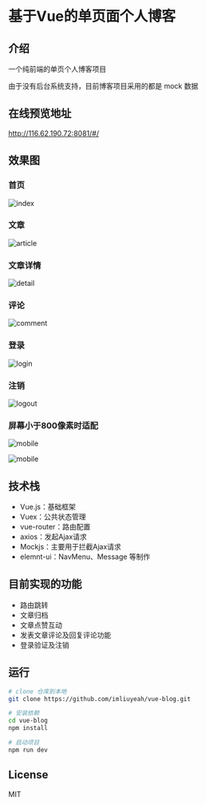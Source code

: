 # 基于Vue的单页面个人博客
## 介绍
  一个纯前端的单页个人博客项目  

  由于没有后台系统支持，目前博客项目采用的都是 mock 数据
  
## 在线预览地址
http://116.62.190.72:8081/#/

## 效果图

### 首页

![index](./images/home.png)

### 文章

![article](./images/article.png)

### 文章详情

![detail](./images/articleDetail.png)

### 评论

![comment](./images/comment.png)

### 登录

![login](./images/login.png)

### 注销

![logout](./images/logout.png)

### 屏幕小于800像素时适配

![mobile](./images/mobile.png)

![mobile](./images/mobile2.png)
  
## 技术栈
 + Vue.js：基础框架
 + Vuex：公共状态管理
 + vue-router：路由配置
 + axios：发起Ajax请求
 + Mockjs：主要用于拦截Ajax请求
 + elemnt-ui：NavMenu、Message 等制作

 ## 目前实现的功能
 + 路由跳转
 + 文章归档
 + 文章点赞互动
 + 发表文章评论及回复评论功能
 + 登录验证及注销

## 运行
``` bash
# clone 仓库到本地
git clone https://github.com/imliuyeah/vue-blog.git

# 安装依赖
cd vue-blog
npm install

# 启动项目
npm run dev
```
## License
MIT

